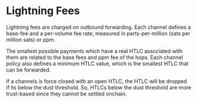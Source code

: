 # Lightning Fees

Lightning fees are charged on outbound forwarding. Each channel defines a base-fee and a per-volume fee rate, measured in parts-per-million (sats per million sats) or ppm. 


The smallest possible payments which have a real HTLC associated with them are related to the base fees and ppm fee of the hops. Each channel policy also defines a minimum HTLC value, which is the smallest HTLC that can be forwarded. 

If a channels is force closed with an open HTLC, the HTLC will be dropped if its below the dust threshold. So, HTLCs below the dust threshold are more trust-based since they cannot be settled onchain. 